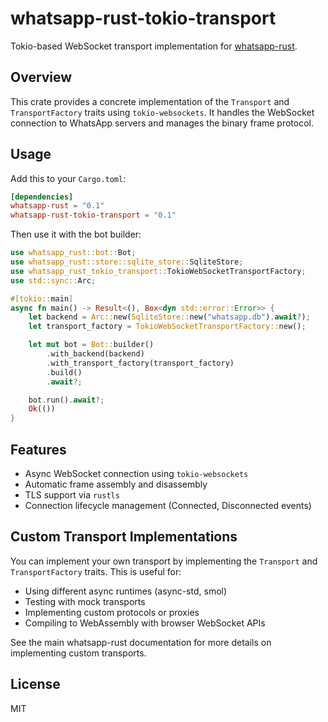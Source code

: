 # whatsapp-rust-tokio-transport

Tokio-based WebSocket transport implementation for [whatsapp-rust](https://github.com/jlucaso1/whatsapp-rust).

## Overview

This crate provides a concrete implementation of the `Transport` and `TransportFactory` traits using `tokio-websockets`. It handles the WebSocket connection to WhatsApp servers and manages the binary frame protocol.

## Usage

Add this to your `Cargo.toml`:

```toml
[dependencies]
whatsapp-rust = "0.1"
whatsapp-rust-tokio-transport = "0.1"
```

Then use it with the bot builder:

```rust
use whatsapp_rust::bot::Bot;
use whatsapp_rust::store::sqlite_store::SqliteStore;
use whatsapp_rust_tokio_transport::TokioWebSocketTransportFactory;
use std::sync::Arc;

#[tokio::main]
async fn main() -> Result<(), Box<dyn std::error::Error>> {
    let backend = Arc::new(SqliteStore::new("whatsapp.db").await?);
    let transport_factory = TokioWebSocketTransportFactory::new();

    let mut bot = Bot::builder()
        .with_backend(backend)
        .with_transport_factory(transport_factory)
        .build()
        .await?;

    bot.run().await?;
    Ok(())
}
```

## Features

- Async WebSocket connection using `tokio-websockets`
- Automatic frame assembly and disassembly
- TLS support via `rustls`
- Connection lifecycle management (Connected, Disconnected events)

## Custom Transport Implementations

You can implement your own transport by implementing the `Transport` and `TransportFactory` traits. This is useful for:

- Using different async runtimes (async-std, smol)
- Testing with mock transports
- Implementing custom protocols or proxies
- Compiling to WebAssembly with browser WebSocket APIs

See the main whatsapp-rust documentation for more details on implementing custom transports.

## License

MIT

